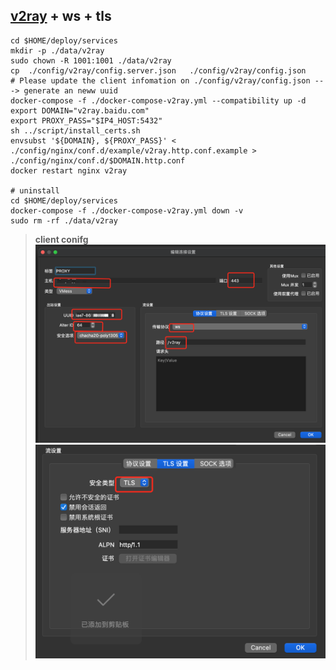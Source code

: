## [v2ray](https://www.v2fly.org/config/inbounds.html#inboundobject) + ws + tls

```shell
cd $HOME/deploy/services
mkdir -p ./data/v2ray
sudo chown -R 1001:1001 ./data/v2ray
cp  ./config/v2ray/config.server.json   ./config/v2ray/config.json
# Please update the client infomation on ./config/v2ray/config.json ---> generate an neww uuid
docker-compose -f ./docker-compose-v2ray.yml --compatibility up -d
export DOMAIN="v2ray.baidu.com"
export PROXY_PASS="$IP4_HOST:5432"
sh ../script/install_certs.sh
envsubst '${DOMAIN}, ${PROXY_PASS}' < ./config/nginx/conf.d/example/v2ray.http.conf.example > ./config/nginx/conf.d/$DOMAIN.http.conf
docker restart nginx v2ray

# uninstall 
cd $HOME/deploy/services
docker-compose -f ./docker-compose-v2ray.yml down -v
sudo rm -rf ./data/v2ray
```
> **client conifg**
> ![](./img/v2ray_config.png)
> ![](./img/v2ray_config_tsl.png)

